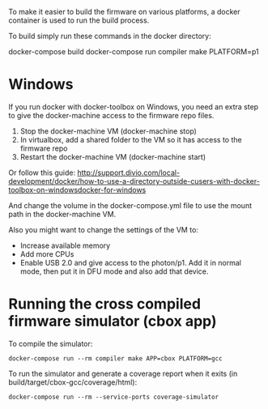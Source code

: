 To make it easier to build the firmware on various platforms, a docker container is used to run the build process.

To build simply run these commands in the docker directory:

 docker-compose build
 docker-compose run compiler make PLATFORM=p1
 
 # Windows
 If you run docker with docker-toolbox on Windows, you need an extra step to give the docker-machine access to the firmware repo files.
 
 1. Stop the docker-machine VM (docker-machine stop)
 2. In virtualbox, add a shared folder to the VM so it has access to the firmware repo
 3. Restart the docker-machine VM (docker-machine start)
 
 Or follow this guide: http://support.divio.com/local-development/docker/how-to-use-a-directory-outside-cusers-with-docker-toolbox-on-windowsdocker-for-windows
 
 And change the volume in the docker-compose.yml file to use the mount path in the docker-machine VM.
 
 Also you might want to change the settings of the VM to:
 - Increase available memory
 - Add more CPUs
 - Enable USB 2.0 and give access to the photon/p1. Add it in normal mode, then put it in DFU mode and also add that device.
 
 # Running the cross compiled firmware simulator (cbox app)
 
 To compile the simulator:
 
 ```
 docker-compose run --rm compiler make APP=cbox PLATFORM=gcc
 ```
 
 To run the simulator and generate a coverage report when it exits (in build/target/cbox-gcc/coverage/html):
 
 ```
 docker-compose run --rm --service-ports coverage-simulator
 ```